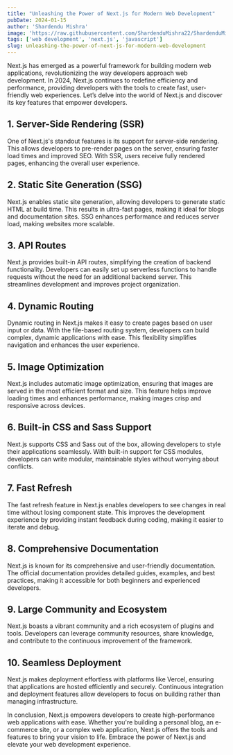 ```yaml
---
title: "Unleashing the Power of Next.js for Modern Web Development"
pubDate: 2024-01-15
author: 'Shardendu Mishra'
image: 'https://raw.githubusercontent.com/ShardenduMishra22/ShardenduMishra22/refs/heads/main/7b5b5e4b-c2eb-4648-9cfd-f64c2e4e8ad1.webp'
tags: ['web development', 'next.js', 'javascript']
slug: unleashing-the-power-of-next-js-for-modern-web-development
---
```


Next.js has emerged as a powerful framework for building modern web applications, revolutionizing the way developers approach web development. In 2024, Next.js continues to redefine efficiency and performance, providing developers with the tools to create fast, user-friendly web experiences. Let’s delve into the world of Next.js and discover its key features that empower developers.

## **1. Server-Side Rendering (SSR)**

One of Next.js's standout features is its support for server-side rendering. This allows developers to pre-render pages on the server, ensuring faster load times and improved SEO. With SSR, users receive fully rendered pages, enhancing the overall user experience.

## **2. Static Site Generation (SSG)**

Next.js enables static site generation, allowing developers to generate static HTML at build time. This results in ultra-fast pages, making it ideal for blogs and documentation sites. SSG enhances performance and reduces server load, making websites more scalable.

## **3. API Routes**

Next.js provides built-in API routes, simplifying the creation of backend functionality. Developers can easily set up serverless functions to handle requests without the need for an additional backend server. This streamlines development and improves project organization.

## **4. Dynamic Routing**

Dynamic routing in Next.js makes it easy to create pages based on user input or data. With the file-based routing system, developers can build complex, dynamic applications with ease. This flexibility simplifies navigation and enhances the user experience.

## **5. Image Optimization**

Next.js includes automatic image optimization, ensuring that images are served in the most efficient format and size. This feature helps improve loading times and enhances performance, making images crisp and responsive across devices.

## **6. Built-in CSS and Sass Support**

Next.js supports CSS and Sass out of the box, allowing developers to style their applications seamlessly. With built-in support for CSS modules, developers can write modular, maintainable styles without worrying about conflicts.

## **7. Fast Refresh**

The fast refresh feature in Next.js enables developers to see changes in real time without losing component state. This improves the development experience by providing instant feedback during coding, making it easier to iterate and debug.

## **8. Comprehensive Documentation**

Next.js is known for its comprehensive and user-friendly documentation. The official documentation provides detailed guides, examples, and best practices, making it accessible for both beginners and experienced developers.

## **9. Large Community and Ecosystem**

Next.js boasts a vibrant community and a rich ecosystem of plugins and tools. Developers can leverage community resources, share knowledge, and contribute to the continuous improvement of the framework.

## **10. Seamless Deployment**

Next.js makes deployment effortless with platforms like Vercel, ensuring that applications are hosted efficiently and securely. Continuous integration and deployment features allow developers to focus on building rather than managing infrastructure.

In conclusion, Next.js empowers developers to create high-performance web applications with ease. Whether you're building a personal blog, an e-commerce site, or a complex web application, Next.js offers the tools and features to bring your vision to life. Embrace the power of Next.js and elevate your web development experience.